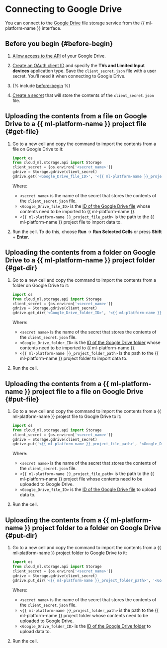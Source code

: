 # Connecting to Google Drive

You can connect to the [Google Drive](https://drive.google.com) file storage service from the {{ ml-platform-name }} interface.

## Before you begin {#before-begin}

1. [Allow access to the API](https://developers.google.com/drive/api/guides/enable-drive-api) of your Google Drive.
1. [Create an OAuth client ID](https://developers.google.com/workspace/guides/create-credentials#tvs-limited-input-devices) and specify the **TVs and Limited Input devices** application type. Save the `client_secret.json` file with a user secret. You'll need it when connecting to Google Drive.
1. {% include [before-begin](../../../_includes/datasphere/ui-before-begin.md) %}

1. [Create a secret](../data/secrets.md#create) that will store the contents of the `client_secret.json` file.

## Uploading the contents from a file on Google Drive to a {{ ml-platform-name }} project file {#get-file}

1. Go to a new cell and copy the command to import the contents from a file on Google Drive to it:

   ```python
   import os
   from cloud_ml.storage.api import Storage
   client_secret = {os.environ['<secret_name>']}
   gdrive = Storage.gdrive(client_secret)
   gdrive.get('<Google_Drive_file_ID>', '<{{ ml-platform-name }}_project_file_path>')
   ```

   Where:

   * `<secret name>` is the name of the secret that stores the contents of the `client_secret.json` file.
   * `<Google_Drive_file_ID>` is the [ID of the Google Drive file](https://developers.google.com/drive/api/guides/about-files?hl=en#file_characteristics) whose contents need to be imported to {{ ml-platform-name }}.
   * `<{{ ml-platform-name }}_project_file_path>` is the path to the {{ ml-platform-name }} project file to import data to.

1. Run the cell. To do this, choose **Run** → **Run Selected Cells** or press **Shift** + **Enter**.

## Uploading the contents from a folder on Google Drive to a {{ ml-platform-name }} project folder {#get-dir}

1. Go to a new cell and copy the command to import the contents from a folder on Google Drive to it:

   ```python
   import os
   from cloud_ml.storage.api import Storage
   client_secret = {os.environ['<secret_name>']}
   gdrive = Storage.gdrive(client_secret)
   gdrive.get_dir('<Google_Drive_folder_ID>', '<{{ ml-platform-name }}_project_folder_path>')
   ```

   Where:

   * `<secret name>` is the name of the secret that stores the contents of the `client_secret.json` file.
   * `<Google_Drive_folder_ID>` is the [ID of the Google Drive folder](https://developers.google.com/drive/api/guides/about-files?hl=en#file_characteristics) whose contents need to be imported to {{ ml-platform-name }}.
   * `<{{ ml-platform-name }}_project_folder_path>` is the path to the {{ ml-platform-name }} project folder to import data to.

1. Run the cell.

## Uploading the contents from a {{ ml-platform-name }} project file to a file on Google Drive {#put-file}

1. Go to a new cell and copy the command to import the contents from a {{ ml-platform-name }} project file to Google Drive to it:

   ```python
   import os
   from cloud_ml.storage.api import Storage
   client_secret = {os.environ['<secret_name>']}
   gdrive = Storage.gdrive(client_secret)
   gdrive.put('<{{ ml-platform-name }}_project_file_path>', '<Google_Drive_file_ID>')
   ```

   Where:

   * `<secret name>` is the name of the secret that stores the contents of the `client_secret.json` file.
   * `<{{ ml-platform-name }}_project_file_path>` is the path to the {{ ml-platform-name }} project file whose contents need to be uploaded to Google Drive.
   * `<Google_Drive_file_ID>` is the [ID of the Google Drive file](https://developers.google.com/drive/api/guides/about-files?hl=en#file_characteristics) to upload data to.

1. Run the cell.

## Uploading the contents from a {{ ml-platform-name }} project folder to a folder on Google Drive {#put-dir}

1. Go to a new cell and copy the command to import the contents from a {{ ml-platform-name }} project folder to Google Drive to it:

   ```python
   import os
   from cloud_ml.storage.api import Storage
   client_secret = {os.environ['<secret_name>']}
   gdrive = Storage.gdrive(client_secret)
   gdrive.put_dir('<{{ ml-platform-name }}_project_folder_path>', '<Google_Drive_folder_path>')
   ```

   Where:

   * `<secret name>` is the name of the secret that stores the contents of the `client_secret.json` file.
   * `<{{ ml-platform-name }}_project_folder_path>` is the path to the {{ ml-platform-name }} project folder whose contents need to be uploaded to Google Drive.
   * `<Google_Drive_folder_ID>` is the [ID of the Google Drive folder](https://developers.google.com/drive/api/guides/about-files?hl=en#file_characteristics) to upload data to.

1. Run the cell.